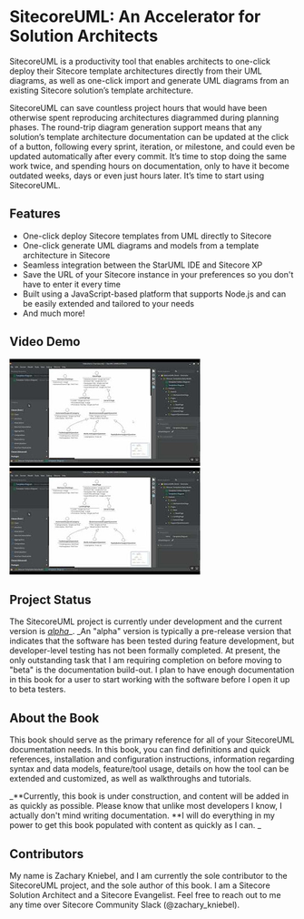 # SitecoreUML: An Accelerator for Solution Architects

SitecoreUML is a productivity tool that enables architects to one-click deploy their Sitecore template architectures directly from their UML diagrams, as well as one-click import and generate UML diagrams from an existing Sitecore solution’s template architecture.

SitecoreUML can save countless project hours that would have been otherwise spent reproducing architectures diagrammed during planning phases. The round-trip diagram generation support means that any solution’s template architecture documentation can be updated at the click of a button, following every sprint, iteration, or milestone, and could even be updated automatically after every commit. It’s time to stop doing the same work twice, and spending hours on documentation, only to have it become outdated weeks, days or even just hours later. It’s time to start using SitecoreUML.

## Features

* One-click deploy Sitecore templates from UML directly to Sitecore
* One-click generate UML diagrams and models from a template architecture in Sitecore
* Seamless integration between the StarUML IDE and Sitecore XP 
* Save the URL of your Sitecore instance in your preferences so you don't have to enter it every time
* Built using a JavaScript-based platform that supports Node.js and can be easily extended and tailored to your needs
* And much more!

## Video Demo

![](/assets/VideoDemo-Overview-Preview.png)[![](/assets/VideoDemo-Overview-Preview.png)](https://youtu.be/qfmdegqbsvk)

## Project Status

The SitecoreUML project is currently under development and the current version is [_alpha_](https://github.com/zkniebel/SitecoreUML/releases)\_. \_An "alpha" version is typically a pre-release version that indicates that the software has been tested during feature development, but developer-level testing has not been formally completed. At present, the only outstanding task that I am requiring completion on before moving to "beta" is the documentation build-out. I plan to have enough documentation in this book for a user to start working with the software before I open it up to beta testers.

## About the Book

This book should serve as the primary reference for all of your SitecoreUML documentation needs. In this book, you can find definitions and quick references, installation and configuration instructions, information regarding syntax and data models, feature/tool usage, details on how the tool can be extended and customized, as well as walkthroughs and tutorials.

_**Currently, this book is under construction, and content will be added in as quickly as possible. Please know that unlike most developers I know, I actually don't mind writing documentation. **I will do everything in my power to get this book populated with content as quickly as I can. _

## Contributors

My name is Zachary Kniebel, and I am currently the sole contributor to the SitecoreUML project, and the sole author of this book. I am a Sitecore Solution Architect and a Sitecore Evangelist. Feel free to reach out to me any time over Sitecore Community Slack \(@zachary\_kniebel\).

